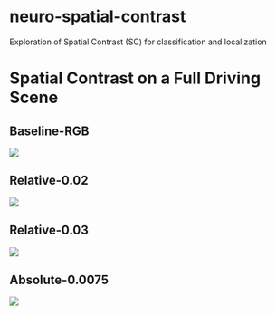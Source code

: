# neuro-spatial-contrast
Exploration of Spatial Contrast (SC) for classification and localization

# Spatial Contrast on a Full Driving Scene

## Baseline-RGB
![](Baseline-RGB.gif)
## Relative-0.02
![](Relative-0.02.gif)
## Relative-0.03
![](Relative-0.03.gif)
## Absolute-0.0075
![](Absolute-0.0075.gif)

